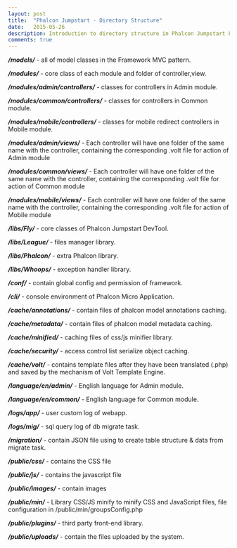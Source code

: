 ```yaml
---
layout: post
title:  "Phalcon Jumpstart - Directory Structure"
date:   2015-05-26
description: Introduction to directory structure in Phalcon Jumpstart Framework.
comments: true
---
```


***/models/*** - all of model classes in the Framework MVC pattern.

***/modules/*** - core class of each module and folder of controller,view.

***/modules/admin/controllers/*** - classes for controllers in Admin module.

***/modules/common/controllers/*** - classes for controllers in Common module.

***/modules/mobile/controllers/*** - classes for mobile redirect controllers in Mobile module.

***/modules/admin/views/*** - Each controller will have one folder of the same name with the controller, containing the corresponding .volt file for action of Admin module

***/modules/common/views/*** - Each controller will have one folder of the same name with the controller, containing the corresponding .volt file for action of Common module

***/modules/mobile/views/*** - Each controller will have one folder of the same name with the controller, containing the corresponding .volt file for action of Mobile module

***/libs/Fly/*** - core classes of Phalcon Jumpstart DevTool.

***/libs/League/*** - files manager library.

***/libs/Phalcon/*** - extra Phalcon library.

***/libs/Whoops/*** - exception handler library.

***/conf/*** - contain global config and permission of framework.

***/cli/*** - console environment of Phalcon Micro Application.

***/cache/annotations/*** - contain files of phalcon model annotations caching.

***/cache/metadata/*** - contain files of  phalcon model metadata caching.

***/cache/minified/*** - caching files of css/js minifier library.

***/cache/security/*** - access control list serialize object caching.

***/cache/volt/*** - contains template files after they have been translated (.php) and saved by the mechanism of Volt Template Engine.

***/language/en/admin/*** - English language for Admin module.

***/language/en/common/*** - English language for Common module.

***/logs/app/*** - user custom log of webapp.

***/logs/mig/*** - sql query log of db migrate task.

***/migration/*** - contain JSON file using to create table structure & data from migrate task.

***/public/css/*** - contains the CSS file

***/public/js/*** - contains the javascript file

***/public/images/*** - contain images

***/public/min/*** - Library CSS/JS minify to minify CSS and JavaScript files, file configuration in /public/min/groupsConfig.php

***/public/plugins/*** - third party front-end library.

***/public/uploads/*** - contain the files uploaded by the system.
